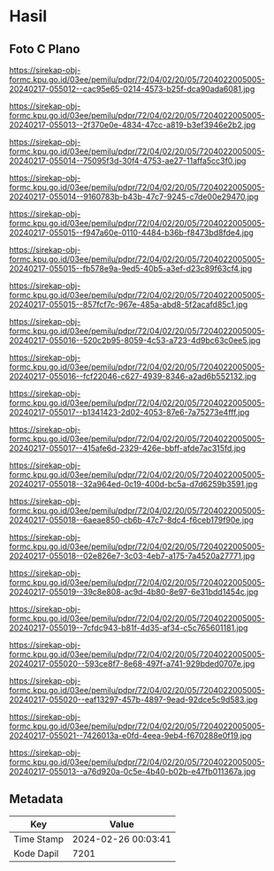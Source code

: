 # Hasil

## Foto C Plano

https://sirekap-obj-formc.kpu.go.id/03ee/pemilu/pdpr/72/04/02/20/05/7204022005005-20240217-055012--cac95e65-0214-4573-b25f-dca90ada6081.jpg

https://sirekap-obj-formc.kpu.go.id/03ee/pemilu/pdpr/72/04/02/20/05/7204022005005-20240217-055013--2f370e0e-4834-47cc-a819-b3ef3946e2b2.jpg

https://sirekap-obj-formc.kpu.go.id/03ee/pemilu/pdpr/72/04/02/20/05/7204022005005-20240217-055014--75095f3d-30f4-4753-ae27-11affa5cc3f0.jpg

https://sirekap-obj-formc.kpu.go.id/03ee/pemilu/pdpr/72/04/02/20/05/7204022005005-20240217-055014--9160783b-b43b-47c7-9245-c7de00e29470.jpg

https://sirekap-obj-formc.kpu.go.id/03ee/pemilu/pdpr/72/04/02/20/05/7204022005005-20240217-055015--f947a60e-0110-4484-b36b-f8473bd8fde4.jpg

https://sirekap-obj-formc.kpu.go.id/03ee/pemilu/pdpr/72/04/02/20/05/7204022005005-20240217-055015--fb578e9a-9ed5-40b5-a3ef-d23c89f63cf4.jpg

https://sirekap-obj-formc.kpu.go.id/03ee/pemilu/pdpr/72/04/02/20/05/7204022005005-20240217-055015--857fcf7c-967e-485a-abd8-5f2acafd85c1.jpg

https://sirekap-obj-formc.kpu.go.id/03ee/pemilu/pdpr/72/04/02/20/05/7204022005005-20240217-055016--520c2b95-8059-4c53-a723-4d9bc63c0ee5.jpg

https://sirekap-obj-formc.kpu.go.id/03ee/pemilu/pdpr/72/04/02/20/05/7204022005005-20240217-055016--fcf22046-c627-4939-8346-a2ad6b552132.jpg

https://sirekap-obj-formc.kpu.go.id/03ee/pemilu/pdpr/72/04/02/20/05/7204022005005-20240217-055017--b1341423-2d02-4053-87e6-7a75273e4fff.jpg

https://sirekap-obj-formc.kpu.go.id/03ee/pemilu/pdpr/72/04/02/20/05/7204022005005-20240217-055017--415afe6d-2329-426e-bbff-afde7ac315fd.jpg

https://sirekap-obj-formc.kpu.go.id/03ee/pemilu/pdpr/72/04/02/20/05/7204022005005-20240217-055018--32a964ed-0c19-400d-bc5a-d7d6259b3591.jpg

https://sirekap-obj-formc.kpu.go.id/03ee/pemilu/pdpr/72/04/02/20/05/7204022005005-20240217-055018--6aeae850-cb6b-47c7-8dc4-f6ceb179f90e.jpg

https://sirekap-obj-formc.kpu.go.id/03ee/pemilu/pdpr/72/04/02/20/05/7204022005005-20240217-055018--02e826e7-3c03-4eb7-a175-7a4520a27771.jpg

https://sirekap-obj-formc.kpu.go.id/03ee/pemilu/pdpr/72/04/02/20/05/7204022005005-20240217-055019--39c8e808-ac9d-4b80-8e97-6e31bdd1454c.jpg

https://sirekap-obj-formc.kpu.go.id/03ee/pemilu/pdpr/72/04/02/20/05/7204022005005-20240217-055019--7cfdc943-b81f-4d35-af34-c5c765601181.jpg

https://sirekap-obj-formc.kpu.go.id/03ee/pemilu/pdpr/72/04/02/20/05/7204022005005-20240217-055020--593ce8f7-8e68-497f-a741-929bded0707e.jpg

https://sirekap-obj-formc.kpu.go.id/03ee/pemilu/pdpr/72/04/02/20/05/7204022005005-20240217-055020--eaf13297-457b-4897-9ead-92dce5c9d583.jpg

https://sirekap-obj-formc.kpu.go.id/03ee/pemilu/pdpr/72/04/02/20/05/7204022005005-20240217-055021--7426013a-e0fd-4eea-9eb4-f670288e0f19.jpg

https://sirekap-obj-formc.kpu.go.id/03ee/pemilu/pdpr/72/04/02/20/05/7204022005005-20240217-055013--a76d920a-0c5e-4b40-b02b-e47fb011367a.jpg


## Metadata

| Key        | Value               |
| ---------- | ------------------- |
| Time Stamp | 2024-02-26 00:03:41 |
| Kode Dapil | 7201                |



